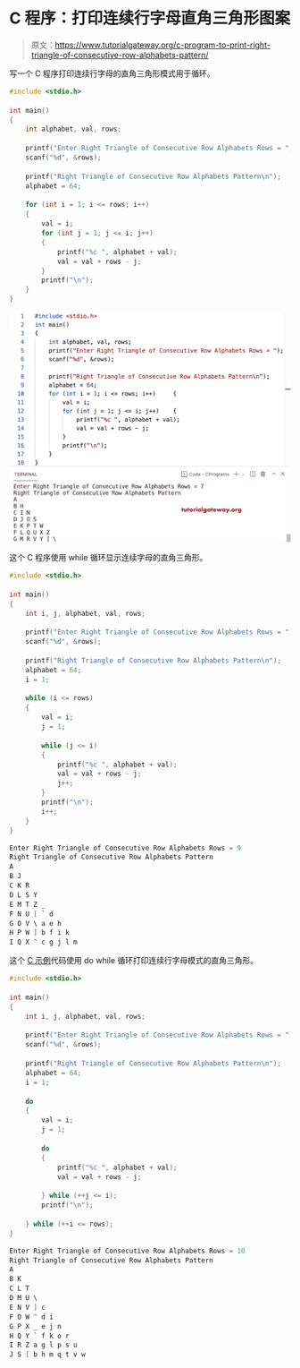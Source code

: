 # C 程序：打印连续行字母直角三角形图案

> 原文：<https://www.tutorialgateway.org/c-program-to-print-right-triangle-of-consecutive-row-alphabets-pattern/>

写一个 C 程序打印连续行字母的直角三角形模式用于循环。

```c
#include <stdio.h>

int main()
{
	int alphabet, val, rows;

	printf("Enter Right Triangle of Consecutive Row Alphabets Rows = ");
	scanf("%d", &rows);

	printf("Right Triangle of Consecutive Row Alphabets Pattern\n");
	alphabet = 64;

	for (int i = 1; i <= rows; i++)
	{
		val = i;
		for (int j = 1; j <= i; j++)
		{
			printf("%c ", alphabet + val);
			val = val + rows - j;
		}
		printf("\n");
	}
}
```

![C Program to Print Right Triangle of Consecutive Row Alphabets Pattern](img/f02b11784382f98a7cb6d79317833392.png)

这个 C 程序使用 while 循环显示连续字母的直角三角形。

```c
#include <stdio.h>

int main()
{
	int i, j, alphabet, val, rows;

	printf("Enter Right Triangle of Consecutive Row Alphabets Rows = ");
	scanf("%d", &rows);

	printf("Right Triangle of Consecutive Row Alphabets Pattern\n");
	alphabet = 64;
	i = 1;

	while (i <= rows)
	{
		val = i;
		j = 1;

		while (j <= i)
		{
			printf("%c ", alphabet + val);
			val = val + rows - j;
			j++;
		}
		printf("\n");
		i++;
	}
}
```

```c
Enter Right Triangle of Consecutive Row Alphabets Rows = 9
Right Triangle of Consecutive Row Alphabets Pattern
A 
B J 
C K R 
D L S Y 
E M T Z _ 
F N U [ ` d 
G O V \ a e h 
H P W ] b f i k 
I Q X ^ c g j l m 
```

这个 [C 示例](https://www.tutorialgateway.org/c-programming-examples/)代码使用 do while 循环打印连续行字母模式的直角三角形。

```c
#include <stdio.h>

int main()
{
	int i, j, alphabet, val, rows;

	printf("Enter Right Triangle of Consecutive Row Alphabets Rows = ");
	scanf("%d", &rows);

	printf("Right Triangle of Consecutive Row Alphabets Pattern\n");
	alphabet = 64;
	i = 1;

	do
	{
		val = i;
		j = 1;

		do
		{
			printf("%c ", alphabet + val);
			val = val + rows - j;

		} while (++j <= i);
		printf("\n");

	} while (++i <= rows);
}
```

```c
Enter Right Triangle of Consecutive Row Alphabets Rows = 10
Right Triangle of Consecutive Row Alphabets Pattern
A 
B K 
C L T 
D M U \ 
E N V ] c 
F O W ^ d i 
G P X _ e j n 
H Q Y ` f k o r 
I R Z a g l p s u 
J S [ b h m q t v w 
```